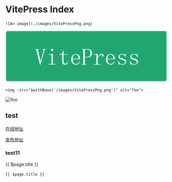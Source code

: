# VitePress Index
```
![An image](./images/VitePressPng.png)
```
![An image](./images/VitePressPng.png)

```
<img :src="$withBase('/images/VitePressPng.png')" alt="foo">
```
<img :src="$withBase('/images/VitePressPng.png')" alt="foo">

<!-- [VitePress](./VitePress/) -->

## test
[在线地址](http://pengchenggang.gitee.io/VitePress2021/)

[发布地址](https://gitee.com/pengchenggang/vitepress2021/pages)

### test11
{{ $page.title }}

```
{{ $page.title }}
```